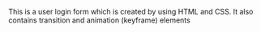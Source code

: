 This is a user login form which is created by using HTML and CSS. 
It also contains transition and animation (keyframe) elements  

